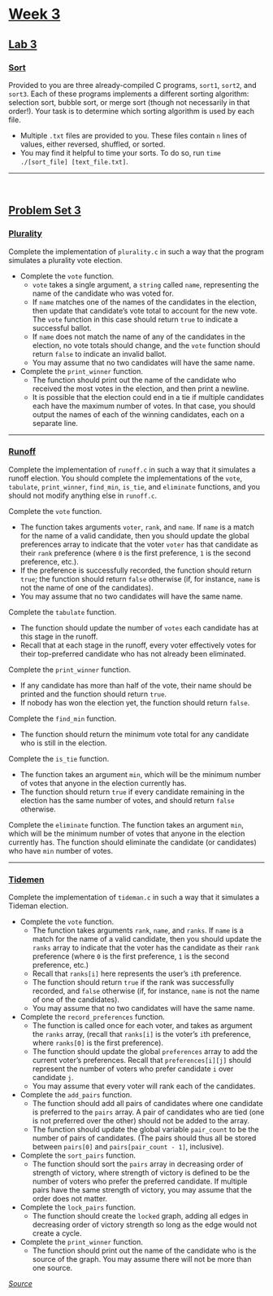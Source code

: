 # [Week 3](https://cs50.harvard.edu/x/2022/weeks/3/)

## [Lab 3](https://cs50.harvard.edu/x/2022/labs/3/)

### [Sort](https://cs50.harvard.edu/x/2022/labs/3/)

Provided to you are three already-compiled C programs, `sort1`, `sort2`, and `sort3`. Each of these programs implements a different sorting algorithm: selection sort, bubble sort, or merge sort (though not necessarily in that order!). Your task is to determine which sorting algorithm is used by each file.

- Multiple `.txt` files are provided to you. These files contain `n` lines of values, either reversed, shuffled, or sorted.
- You may find it helpful to time your sorts. To do so, run `time ./[sort_file] [text_file.txt]`.

----
<br>

## [Problem Set 3](https://cs50.harvard.edu/x/2022/psets/3/)

### [Plurality](https://cs50.harvard.edu/x/2022/psets/3/plurality/)
Complete the implementation of `plurality.c` in such a way that the program simulates a plurality vote election.

- Complete the `vote` function.
    - `vote` takes a single argument, a `string` called `name`, representing the name of the candidate who was voted for.
    - If `name` matches one of the names of the candidates in the election, then update that candidate’s vote total to account for the new vote. The `vote` function in this case should return `true` to indicate a successful ballot.
    - If `name` does not match the name of any of the candidates in the election, no vote totals should change, and the `vote` function should return `false` to indicate an invalid ballot.
    - You may assume that no two candidates will have the same name.
- Complete the `print_winner` function.
    - The function should print out the name of the candidate who received the most votes in the election, and then print a newline.
    - It is possible that the election could end in a tie if multiple candidates each have the maximum number of votes. In that case, you should output the names of each of the winning candidates, each on a separate line.

----

### [Runoff](https://cs50.harvard.edu/x/2022/psets/3/runoff/)
Complete the implementation of `runoff.c`   in such a way that it simulates a runoff election. You should complete the implementations of the `vote`, `tabulate`, `print_winner`, `find_min`, `is_tie`, and `eliminate` functions, and you should not modify anything else in `runoff.c`.

Complete the `vote` function.
- The function takes arguments `voter`, `rank`, and `name`. If `name` is a match for the name of a valid candidate, then you should update the global preferences array to indicate that the voter `voter` has that candidate as their `rank` preference (where `0` is the first preference, `1` is the second preference, etc.).
- If the preference is successfully recorded, the function should return `true`; the function should return `false` otherwise (if, for instance, `name` is not the name of one of the candidates).
- You may assume that no two candidates will have the same name.

Complete the `tabulate` function.
- The function should update the number of `votes` each candidate has at this stage in the runoff.
- Recall that at each stage in the runoff, every voter effectively votes for their top-preferred candidate who has not already been eliminated.

Complete the `print_winner` function.
- If any candidate has more than half of the vote, their name should be printed and the function should return `true`.
- If nobody has won the election yet, the function should return `false`.

Complete the `find_min` function.
- The function should return the minimum vote total for any candidate who is still in the election.

Complete the `is_tie` function.
- The function takes an argument `min`, which will be the minimum number of votes that anyone in the election currently has.
- The function should return `true` if every candidate remaining in the election has the same number of votes, and should return `false` otherwise.

Complete the `eliminate` function.
The function takes an argument `min`, which will be the minimum number of votes that anyone in the election currently has.
The function should eliminate the candidate (or candidates) who have `min` number of votes.

----

### [Tidemen](https://cs50.harvard.edu/x/2022/psets/3/tideman/)

Complete the implementation of `tideman.c` in such a way that it simulates a Tideman election.

- Complete the `vote` function.
    - The function takes arguments `rank`, `name`, and `ranks`. If `name` is a match for the name of a valid candidate, then you should update the `ranks` array to indicate that the voter has the candidate as their `rank` preference (where `0` is the first preference, `1` is the second preference, etc.)
    - Recall that `ranks[i]` here represents the user’s `i`th preference.
    - The function should return `true` if the rank was successfully recorded, and `false` otherwise (if, for instance, `name` is not the name of one of the candidates).
    - You may assume that no two candidates will have the same name.
- Complete the `record_preferences` function.
    - The function is called once for each voter, and takes as argument the `ranks` array, (recall that `ranks[i]` is the voter’s `i`th preference, where `ranks[0]` is the first preference).
    - The function should update the global `preferences` array to add the current voter’s preferences. Recall that `preferences[i][j]` should represent the number of voters who prefer candidate `i` over candidate `j`.
    - You may assume that every voter will rank each of the candidates.
- Complete the `add_pairs` function.
    - The function should add all pairs of candidates where one candidate is preferred to the `pairs` array. A pair of candidates who are tied (one is not preferred over the other) should not be added to the array.
    - The function should update the global variable `pair_count` to be the number of pairs of candidates. (The pairs should thus all be stored between `pairs[0]` and `pairs[pair_count - 1]`, inclusive).
- Complete the `sort_pairs` function.
    - The function should sort the `pairs` array in decreasing order of strength of victory, where strength of victory is defined to be the number of voters who prefer the preferred candidate. If multiple pairs have the same strength of victory, you may assume that the order does not matter.
- Complete the `lock_pairs` function.
    - The function should create the `locked` graph, adding all edges in decreasing order of victory strength so long as the edge would not create a cycle.
- Complete the `print_winner` function.
    - The function should print out the name of the candidate who is the source of the graph. You may assume there will not be more than one source.


[*Source*](https://cs50.harvard.edu/x/2022/weeks/3/)